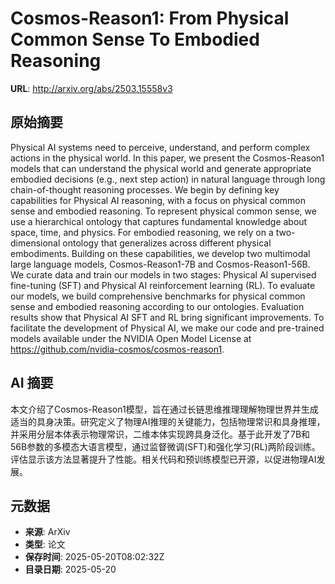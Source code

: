 # Cosmos-Reason1: From Physical Common Sense To Embodied Reasoning

**URL**: http://arxiv.org/abs/2503.15558v3

## 原始摘要

Physical AI systems need to perceive, understand, and perform complex actions
in the physical world. In this paper, we present the Cosmos-Reason1 models that
can understand the physical world and generate appropriate embodied decisions
(e.g., next step action) in natural language through long chain-of-thought
reasoning processes. We begin by defining key capabilities for Physical AI
reasoning, with a focus on physical common sense and embodied reasoning. To
represent physical common sense, we use a hierarchical ontology that captures
fundamental knowledge about space, time, and physics. For embodied reasoning,
we rely on a two-dimensional ontology that generalizes across different
physical embodiments. Building on these capabilities, we develop two multimodal
large language models, Cosmos-Reason1-7B and Cosmos-Reason1-56B. We curate data
and train our models in two stages: Physical AI supervised fine-tuning (SFT)
and Physical AI reinforcement learning (RL). To evaluate our models, we build
comprehensive benchmarks for physical common sense and embodied reasoning
according to our ontologies. Evaluation results show that Physical AI SFT and
RL bring significant improvements. To facilitate the development of Physical
AI, we make our code and pre-trained models available under the NVIDIA Open
Model License at https://github.com/nvidia-cosmos/cosmos-reason1.


## AI 摘要

本文介绍了Cosmos-Reason1模型，旨在通过长链思维推理理解物理世界并生成适当的具身决策。研究定义了物理AI推理的关键能力，包括物理常识和具身推理，并采用分层本体表示物理常识，二维本体实现跨具身泛化。基于此开发了7B和56B参数的多模态大语言模型，通过监督微调(SFT)和强化学习(RL)两阶段训练。评估显示该方法显著提升了性能。相关代码和预训练模型已开源，以促进物理AI发展。

## 元数据

- **来源**: ArXiv
- **类型**: 论文
- **保存时间**: 2025-05-20T08:02:32Z
- **目录日期**: 2025-05-20
